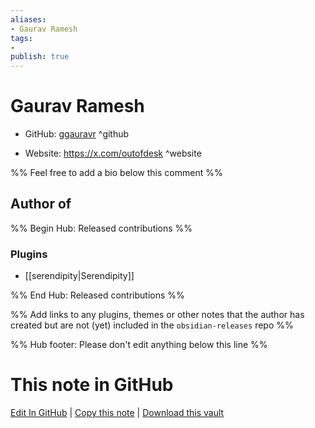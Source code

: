 ```yaml
---
aliases:
- Gaurav Ramesh
tags:
- 
publish: true
---
```


# Gaurav Ramesh

- GitHub: [ggauravr](https://github.com/ggauravr/) ^github
<!-- - Discord: `@` ^discord-->
- Website: <https://x.com/outofdesk> ^website
<!-- - [[Publish sites|Publish site]]: <https://> ^publish-->

%% Feel free to add a bio below this comment %%


## Author of

%% Begin Hub: Released contributions %%
### Plugins
- [[serendipity|Serendipity]]

%% End Hub: Released contributions %%

%% Add links to any plugins, themes or other notes that the author has created but are not (yet) included in the `obsidian-releases` repo %%

<!--
### Unlisted plugins
-->

<!--
### Others
-->

<!--
## Sponsor this author
-->

<!-- - [[GitHub sponsors]]: [Sponsor @ggauravr on GitHub Sponsors](https://github.com/sponsors/ggauravr) ^github-sponsor-->
<!-- - [[Buy me a coffee]]: <https://> ^buy-me-a-coffee-->
<!-- - [[PayPal]]: <https://> ^paypal-->
<!-- - [[Patreon]]: <https://> ^patreon-->

<!--
## Follow this author
-->

<!-- - [[YouTube Channels|On YouTube]]: <https://> ^youtube-->
<!-- - Twitter: <https://> ^twitter-->
<!-- - ... -->

%% Hub footer: Please don't edit anything below this line %%

# This note in GitHub

<span class="git-footer">[Edit In GitHub](https://github.dev/obsidian-community/obsidian-hub/blob/main/01%20-%20Community/People/ggauravr.md "git-hub-edit-note") | [Copy this note](https://raw.githubusercontent.com/obsidian-community/obsidian-hub/main/01%20-%20Community/People/ggauravr.md "git-hub-copy-note") | [Download this vault](https://github.com/obsidian-community/obsidian-hub/archive/refs/heads/main.zip "git-hub-download-vault") </span>
